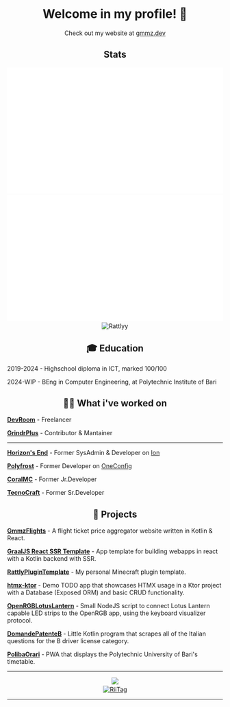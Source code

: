 <h1 align="center">Welcome in my profile! 👋</h1>
<p align="center"> 
  Check out my website at <a href="https://gmmz.dev">gmmz.dev</a> 
<!-- <img src="https://komarev.com/ghpvc/?username=Rattlyy" alt="Rattlyy" /> -->
</p>

<h2 align="center"> Stats</h2>
<p align="center">
<img src="https://raw.githubusercontent.com/Rattlyy/generateStats/master/generated/overview.svg#gh-dark-mode-only">
<img src="https://raw.githubusercontent.com/Rattlyy/generateStats/master/generated/languages.svg#gh-dark-mode-only">
  <br>
  <img src="https://komarev.com/ghpvc/?username=Rattlyy" alt="Rattlyy" />
</p>

<h2 align="center">🎓 Education </h2>

2019-2024 - Highschool diploma in ICT, marked 100/100

2024-WIP - BEng in Computer Engineering, at Polytechnic Institute of Bari

<h2 align="center">👨‍💻 What i've worked on </h2>

[**DevRoom**](https://devroomteam.com/) - Freelancer

[**GrindrPlus**](https://github.com/R0rt1z2/GrindrPlus) - Contributor & Mantainer

---

[**Horizon's End**](https://github.com/HorizonsEndMC) - Former SysAdmin & Developer on [Ion](https://github.com/HorizonsEndMC/Ion/)

[**Polyfrost**](https://polyfrost.org) - Former Developer on [OneConfig](https://github.com/Polyfrost/OneConfig)

[**CoralMC**](https://www.coralmc.it/) - Former Jr.Developer

[**TecnoCraft**](https://tecnocraft.net/) - Former Sr.Developer

<h2 align="center">🔬 Projects</h2>

[**GmmzFlights**](https://github.com/Rattlyy/GmmzFlights) - A flight ticket price aggregator website written in Kotlin & React.

[**GraalJS React SSR Template**](https://github.com/Rattlyy/graaljs-react-ssr-template) - App template for building webapps in react with a Kotlin backend with SSR.

[**RattlyPluginTemplate**](https://github.com/Rattlyy/RattlyPluginTemplate) - My personal Minecraft plugin template.

[**htmx-ktor**](https://github.com/Rattlyy/htmx-ktor) - Demo TODO app that showcases HTMX usage in a Ktor project with a Database (Exposed ORM) and basic CRUD functionality.

[**OpenRGBLotusLantern**](https://github.com/Rattlyy/OpenRGBLotusLantern) - Small NodeJS script to connect Lotus Lantern capable LED strips to the OpenRGB app, using the keyboard visualizer protocol.

[**DomandePatenteB**](https://github.com/Rattlyy/DomandePatenteB) - Little Kotlin program that scrapes all of the Italian questions for the B driver license category.

[**PolibaOrari**](https://github.com/Rattlyy/PolibaOrari) - PWA that displays the Polytechnic University of Bari's timetable. 

<hr />
<p align="center">
<img src="https://discord.c99.nl/widget/theme-2/573481869937606696.png" /> <br />
<a href="https://tag.rc24.xyz/user/573481869937606696"><img src="https://tag.rc24.xyz/573481869937606696/tag.png" alt="RiiTag" /></a>
</p>
<hr />
